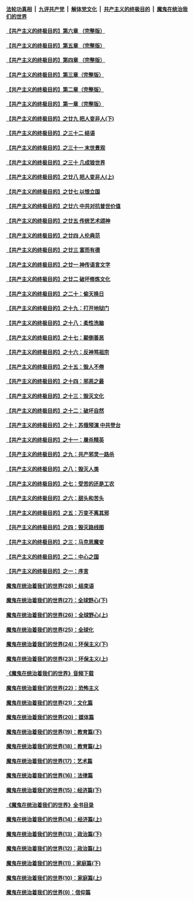 ####  [法轮功真相](../../../../basic/blob/master/README.md?t=01162101) &nbsp;|&nbsp; [九评共产党](../../../../9ping.md/blob/master/README.md?t=01162101) &nbsp;|&nbsp; [解体党文化](../../../../jtdwh.md/blob/master/README.md?t=01162101)  &nbsp;|&nbsp; [共产主义的终极目的](../../../../gczydzjmd.md/blob/master/README.md?t=01162101) &nbsp;|&nbsp; [魔鬼在统治我们的世界](../../../../mgztzwmdsj.md/blob/master/README.md?t=01162101) 

#### [【共产主义的终极目的】第六章 （完整版）](../pages/nsc422/n11428913.md?t=01162101) 

#### [【共产主义的终极目的】第五章 （完整版）](../pages/nsc422/n11428912.md?t=01162101) 

#### [【共产主义的终极目的】第四章 （完整版）](../pages/nsc422/n11428907.md?t=01162101) 

#### [【共产主义的终极目的】第三章（完整版）](../pages/nsc422/n11428848.md?t=01162101) 

#### [【共产主义的终极目的】第二章（完整版）](../pages/nsc422/n11428831.md?t=01162101) 

#### [【共产主义的终极目的】第一章（完整版）](../pages/nsc422/n11417651.md?t=01162101) 

#### [【共产主义的终极目的】之廿九 把人变非人(下)](../pages/nsc422/n11344140.md?t=01162101) 

#### [【共产主义的终极目的】之三十二 结语](../pages/nsc422/n11360535.md?t=01162101) 

#### [【共产主义的终极目的】之三十一 末世景观](../pages/nsc422/n11351129.md?t=01162101) 

#### [【共产主义的终极目的】之三十 几成狼世界](../pages/nsc422/n11348280.md?t=01162101) 

#### [【共产主义的终极目的】之廿八 把人变非人(上)](../pages/nsc422/n11340492.md?t=01162101) 

#### [【共产主义的终极目的】之廿七 以恨立国](../pages/nsc422/n11336944.md?t=01162101) 

#### [【共产主义的终极目的】之廿六 中共对抗普世价值](../pages/nsc422/n11324785.md?t=01162101) 

#### [【共产主义的终极目的】之廿五 传统艺术颂神](../pages/nsc422/n11296396.md?t=01162101) 

#### [【共产主义的终极目的】之廿四 人伦典范](../pages/nsc422/n11296397.md?t=01162101) 

#### [【共产主义的终极目的】之廿三 富而有德](../pages/nsc422/n11283598.md?t=01162101) 

#### [【共产主义的终极目的】之廿一 神传语言文字](../pages/nsc422/n11263265.md?t=01162101) 

#### [【共产主义的终极目的】之廿二 破坏修炼文化](../pages/nsc422/n11245728.md?t=01162101) 

#### [【共产主义的终极目的】之二十：偷天换日](../pages/nsc422/n11238846.md?t=01162101) 

#### [【共产主义的终极目的】之十九：打开地狱门](../pages/nsc422/n11206376.md?t=01162101) 

#### [【共产主义的终极目的】之十八：柔性洗脑](../pages/nsc422/n11199994.md?t=01162101) 

#### [【共产主义的终极目的】之十七：颠倒善恶](../pages/nsc422/n11179782.md?t=01162101) 

#### [【共产主义的终极目的】之十六：反神骂祖宗](../pages/nsc422/n11166798.md?t=01162101) 

#### [【共产主义的终极目的】之十五：毁人不倦](../pages/nsc422/n11166792.md?t=01162101) 

#### [【共产主义的终极目的】之十四：邪恶之最](../pages/nsc422/n11150249.md?t=01162101) 

#### [【共产主义的终极目的】之十三：毁灭文化](../pages/nsc422/n11135227.md?t=01162101) 

#### [【共产主义的终极目的】之十二：破坏自然](../pages/nsc422/n11135214.md?t=01162101) 

#### [【共产主义的终极目的】之十：苏俄预演 中共登台](../pages/nsc422/n11118424.md?t=01162101) 

#### [【共产主义的终极目的】之十一：屠杀精英](../pages/nsc422/n11118442.md?t=01162101) 

#### [【共产主义的终极目的】之九：共产邪灵一路杀](../pages/nsc422/n11114139.md?t=01162101) 

#### [【共产主义的终极目的】之八：毁灭人类](../pages/nsc422/n11108503.md?t=01162101) 

#### [【共产主义的终极目的】之七：受苦的还是工农](../pages/nsc422/n11101809.md?t=01162101) 

#### [【共产主义的终极目的】之六：甜头和苦头](../pages/nsc422/n11096971.md?t=01162101) 

#### [【共产主义的终极目的】之五：万变不离其邪](../pages/nsc422/n11091285.md?t=01162101) 

#### [【共产主义的终极目的】之四：毁灭路线图](../pages/nsc422/n11086284.md?t=01162101) 

#### [【共产主义的终极目的】之三：马克思魔变](../pages/nsc422/n11061941.md?t=01162101) 

#### [【共产主义的终极目的】之二：中心之国](../pages/nsc422/n11047728.md?t=01162101) 

#### [【共产主义的终极目的】之一：序言](../pages/nsc422/n11086077.md?t=01162101) 

#### [魔鬼在统治着我们的世界(28)：结束语](../pages/nsc422/n10936246.md?t=01162101) 

#### [魔鬼在统治着我们的世界(27)：全球野心(下)](../pages/nsc422/n10928319.md?t=01162101) 

#### [魔鬼在统治着我们的世界(26)：全球野心(上)](../pages/nsc422/n10900318.md?t=01162101) 

#### [魔鬼在统治着我们的世界(25)：全球化](../pages/nsc422/n10788205.md?t=01162101) 

#### [魔鬼在统治着我们的世界(24)：环保主义(下)](../pages/nsc422/n10695307.md?t=01162101) 

#### [魔鬼在统治着我们的世界(23)：环保主义(上)](../pages/nsc422/n10688613.md?t=01162101) 

#### [《魔鬼在统治着我们的世界》音频下载](../pages/nsc422/n10635553.md?t=01162101) 

#### [魔鬼在统治着我们的世界(22)：恐怖主义](../pages/nsc422/n10614727.md?t=01162101) 

#### [魔鬼在统治着我们的世界(21)：文化篇](../pages/nsc422/n10597706.md?t=01162101) 

#### [魔鬼在统治着我们的世界(20)：媒体篇](../pages/nsc422/n10586579.md?t=01162101) 

#### [魔鬼在统治着我们的世界(19)：教育篇(下)](../pages/nsc422/n10564808.md?t=01162101) 

#### [魔鬼在统治着我们的世界(18)：教育篇(上)](../pages/nsc422/n10526970.md?t=01162101) 

#### [魔鬼在统治着我们的世界(17)：艺术篇](../pages/nsc422/n10499093.md?t=01162101) 

#### [魔鬼在统治着我们的世界(16)：法律篇](../pages/nsc422/n10485969.md?t=01162101) 

#### [魔鬼在统治着我们的世界(15)：经济篇(下)](../pages/nsc422/n10469975.md?t=01162101) 

#### [《魔鬼在统治着我们的世界》全书目录](../pages/nsc422/n10464261.md?t=01162101) 

#### [魔鬼在统治着我们的世界(14)：经济篇(上)](../pages/nsc422/n10457370.md?t=01162101) 

#### [魔鬼在统治着我们的世界(13)：政治篇(下)](../pages/nsc422/n10448270.md?t=01162101) 

#### [魔鬼在统治着我们的世界(12)：政治篇(上)](../pages/nsc422/n10444576.md?t=01162101) 

#### [魔鬼在统治着我们的世界(11)：家庭篇(下)](../pages/nsc422/n10440961.md?t=01162101) 

#### [魔鬼在统治着我们的世界(10)：家庭篇(上)](../pages/nsc422/n10435448.md?t=01162101) 

#### [魔鬼在统治着我们的世界(9)：信仰篇](../pages/nsc422/n10432159.md?t=01162101) 

